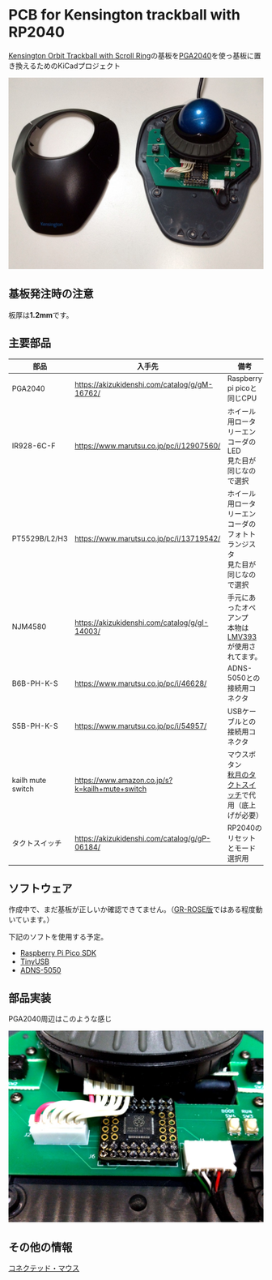 # PCB for Kensington trackball with RP2040

[Kensington Orbit Trackball with Scroll Ring](https://www.kensington.com/p/products/electronic-control-solutions/trackball-products/orbit-trackball-with-scroll-ring/)の基板を[PGA2040](https://shop.pimoroni.com/products/pga2040)を使っ基板に置き換えるためのKiCadプロジェクト

![Trackball](images/appearance.jpg)

## 基板発注時の注意

板厚は**1.2mm**です。

## 主要部品

|部品|入手先|備考|
|-|-|-|
|PGA2040|<https://akizukidenshi.com/catalog/g/gM-16762/>|Raspberry pi picoと同じCPU|
|IR928-6C-F|<https://www.marutsu.co.jp/pc/i/12907560/>|ホイール用ロータリーエンコーダのLED</br>見た目が同じなので選択|
|PT5529B/L2/H3|<https://www.marutsu.co.jp/pc/i/13719542/>|ホイール用ロータリーエンコーダのフォトトランジスタ</br>見た目が同じなので選択|
|NJM4580|<https://akizukidenshi.com/catalog/g/gI-14003/>|手元にあったオペアンプ</br>本物は[LMV393](https://www.ti.com/product/ja-jp/LMV393)が使用されてます。|
|B6B-PH-K-S|<https://www.marutsu.co.jp/pc/i/46628/>|ADNS-5050との接続用コネクタ|
|S5B-PH-K-S|<https://www.marutsu.co.jp/pc/i/54957/>|USBケーブルとの接続用コネクタ|
|kailh mute switch|<https://www.amazon.co.jp/s?k=kailh+mute+switch>|マウスボタン</br>[秋月のタクトスイッチ](https://akizukidenshi.com/catalog/g/gP-14892/)で代用（底上げが必要）|
|タクトスイッチ|<https://akizukidenshi.com/catalog/g/gP-06184/>|RP2040のリセットとモード選択用|

## ソフトウェア

作成中で、まだ基板が正しいか確認できてません。（[GR-ROSE版](https://github.com/h7ga40/azure_iot_hub_rose/tree/main/app_iothub_client/tinyusb)ではある程度動いています。）

下記のソフトを使用する予定。

- [Raspberry Pi Pico SDK](https://github.com/raspberrypi/pico-sdk)
- [TinyUSB](https://github.com/hathach/tinyusb)
- [ADNS-5050](https://github.com/okhiroyuki/ADNS5050)

## 部品実装

PGA2040周辺はこのような感じ

![PGA2040周辺](images/pga2040.jpg)

## その他の情報

[コネクテッド・マウス](https://www.slideshare.net/HiroakiNagashima1/ss-250643168)
